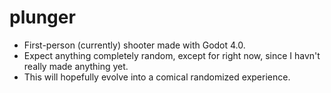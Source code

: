 # plunger
* First-person (currently) shooter made with Godot 4.0.
* Expect anything completely random, except for right now, since I havn't really made anything yet.
* This will hopefully evolve into a comical randomized experience.

